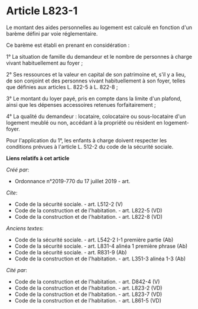 # Article L823-1

Le montant des aides personnelles au logement est calculé en fonction d'un barème défini par voie réglementaire. 

Ce barème est établi en prenant en considération : 

1° La situation de famille du demandeur et le nombre de personnes à charge vivant habituellement au foyer ; 

2° Ses ressources et la valeur en capital de son patrimoine et, s'il y a lieu, de son conjoint et des personnes vivant
habituellement à son foyer, telles que définies aux articles L. 822-5 à L. 822-8 ; 

3° Le montant du loyer payé, pris en compte dans la limite d'un plafond, ainsi que les dépenses accessoires retenues
forfaitairement ; 

4° La qualité du demandeur : locataire, colocataire ou sous-locataire d'un logement meublé ou non, accédant à la propriété ou
résident en logement-foyer. 

Pour l'application du 1°, les enfants à charge doivent respecter les conditions prévues à l'article L. 512-2 du code de la
sécurité sociale.

**Liens relatifs à cet article**

_Créé par_:

  - Ordonnance n°2019-770 du 17 juillet 2019 - art.

_Cite_:

  - Code de la sécurité sociale. - art. L512-2 (V)
  - Code de la construction et de l'habitation. - art. L822-5 (VD)
  - Code de la construction et de l'habitation. - art. L822-8 (VD)

_Anciens textes_:

  - Code de la sécurité sociale. - art. L542-2 I-1 première partie (Ab)
  - Code de la sécurité sociale. - art. L831-4 alinéa 1 première phrase (Ab)
  - Code de la sécurité sociale. - art. R831-9 (Ab)
  - Code de la construction et de l'habitation. - art. L351-3 alinéa 1-3 (Ab)

_Cité par_:

  - Code de la construction et de l'habitation. - art. D842-4 (V)
  - Code de la construction et de l'habitation. - art. L823-2 (VD)
  - Code de la construction et de l'habitation. - art. L823-7 (VD)
  - Code de la construction et de l'habitation. - art. L861-5 (VD)
